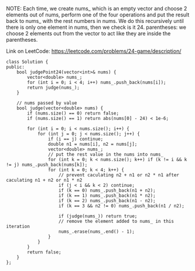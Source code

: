 NOTE: 
Each time, we create nums_ which is an empty vector and choose 2 elements
out of nums, perform one of the four operations and put the result back
to nums_ with the rest numbers in nums. We do this recursively until there
is only one element in nums, then we check is it 24.
parentheses: we choose 2 elements out from the vector to act like they
             are inside the parentheses.
             
Link on LeetCode: https://leetcode.com/problems/24-game/description/

```
class Solution {
public:
    bool judgePoint24(vector<int>& nums) {
        vector<double> nums_;
        for (int i = 0; i < 4; i++) nums_.push_back(nums[i]);
        return judge(nums_);
    }
    
    // nums passed by value
    bool judge(vector<double> nums) {
        if (nums.size() == 0) return false;
        if (nums.size() == 1) return abs(nums[0] - 24) < 1e-6;
        
        for (int i = 0; i < nums.size(); i++) {
            for (int j = 0; j < nums.size(); j++) {
                if (i == j) continue;
                double n1 = nums[i], n2 = nums[j];
                vector<double> nums_;
                // put the rest value in the nums into nums_
                for (int k = 0; k < nums.size(); k++) if (k != i && k != j) nums_.push_back(nums[k]);
                for (int k = 0; k < 4; k++) {
                    // prevent caculating n2 + n1 or n2 * n1 after caculating n1 + n2 or n1 * n2
                    if (j < i && k < 2) continue;
                    if (k == 0) nums_.push_back(n1 + n2);
                    if (k == 1) nums_.push_back(n1 * n2);
                    if (k == 2) nums_.push_back(n1 - n2);
                    if (k == 3 && n2 != 0) nums_.push_back(n1 / n2);
                    
                    if (judge(nums_)) return true;
                    // remove the element added to nums_ in this iteration
                    nums_.erase(nums_.end() - 1);
                }
            }
        }
        return false;
    }
};
```
 
